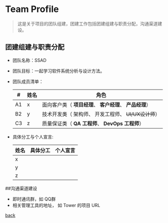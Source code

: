 # Team Profile

> 这是关于项目的团队组建，团建工作包括团建组建与职责分配，沟通渠道建设。



## 团建组建与职责分配

- 团队名称：SSAD

- 团队目标：一起学习软件系统分析与设计方法。

- 团队成员清单：

  | #    | 姓名 | 角色                                                      |
  | ---- | ---- | --------------------------------------------------------- |
  | A1   | x    | 面向客户类（ **项目经理**、 **客户经理**、 **产品经理**） |
  | B2   | y    | 技术开发类（ 架构师、 开发工程师、 ~~UI/UX设计师~~）      |
  | C3   | z    | 质量保证类（ **QA 工程师**、 **DevOps 工程师**）          |

- 具体分工与个人宣言:

  | 姓名 | 具体分工 | 个人宣言 |
  | ---- | -------- | -------- |
  | x    |          |          |
  | y    |          |          |
  | z    |          |          |




##沟通渠道建设

- 即时通讯群，如 QQ群
- 相关管理工具的地址， 如 Tower 的项目 URL


[back](./)